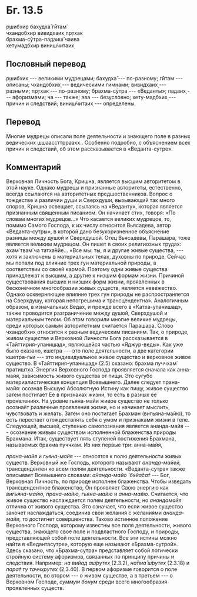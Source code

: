 # Бг. 13.5
р̣шибхир бахудха̄ гӣтам̇<br/>
чхандобхир вивидхаих̣ пр̣тхак<br/>
брахма-сӯтра-падаиш́ чаива<br/>
хетумадбхир виниш́читаих̣
## Пословный перевод

р̣шибхих̣ --- великими мудрецами; бахудха̄ --- по-разному; гӣтам ---
описаны; чхандобхих̣ --- ведическими гимнами; вивидхаих̣ --- разными;
пр̣тхак --- по-разному; брахма-сӯтра --- «Веданты»; падаих̣ ---
афоризмами; ча --- также; эва --- безусловно; хету-мадбхих̣ --- причин и
следствий; виниш́читаих̣ --- определены.

## Перевод

Многие мудрецы описали поле деятельности и знающего поле в разных
ведических шшаассттрраахх.. Особенно подробно, с объяснением всех причин
и следствий, об этом рассказывается в «Веданта-сутре».

## Комментарий

Верховная Личность Бога, Кришна, является высшим авторитетом в этой
науке. Однако мудрецы и признанные авторитеты, естественно, всегда
ссылаются на авторитетных предшественников. Вопрос о тождестве и
различии души и Сверхдуши, вызывающий так много споров, Кришна освещает,
ссылаясь на «Веданту», которая является признанным священным писанием.
Он начинает стих, говоря: «По словам многих мудрецов...» Что касается
великих мудрецов, то, помимо Самого Господа, к их числу относится
Вьясадева, автор «Веданта-сутры», в которой дано безукоризненное
объяснение разницы между душой и Сверхдушой. Отец Вьясадевы, Парашара,
тоже является великим мудрецом. Он пишет в своих религиозных трудах:
ахам̇ твам̇ ча татха̄нйе... «Все мы: ты, я и другие живые существа, ---
хотя и заключены в материальных телах, духовны по природе. Сейчас мы
попали под влияние трех гун материальной природы, в соответствии со
своей кармой. Поэтому одни живые существа принадлежат к высшим, а другие
к низшим формам жизни. Причиной существования высших и низших форм
жизни, проявленных в бесконечном многообразии живых существ, является
невежество. Однако оскверняющее влияние трех гун природы не
распространяется на Сверхдушу, которая непогрешима и трансцендентна».
Аналогичным образом, в изначальных Ведах, и прежде всего в
«Катха-упанишад», также проводится разграничение между душой, Сверхдушой
и материальным телом. Об этом говорили многие великие мудрецы, среди
которых самым авторитетным считается Парашара. Слово чхандобхих̣
относится к разным ведическим писаниям. Так, о природе, живом существе и
Верховной Личности Бога рассказывается в «Тайттирия-упанишад»,
являющейся частью «Яджур-веды». Как уже было сказано, кшетра --- это
поле деятельности, а две категории кшетра-гьи --- это индивидуальное
живое существо и верховное живое существо. В «Тайттирия-упанишад» (2.5)
сказано: брахма пуччхам̇ пратишт̣ха̄. Энергия Верховного Господа
проявляется сначала как анна-майя, зависимость живого существа от пищи.
Это сугубо материалистическая концепция Всевышнего. Далее следует
прана-майя: осознав Высшую Абсолютную Истину как пищу, живое существо
затем постигает Ее в признаках жизни, то есть в разных ее проявлениях.
На уровне гьяна-майи живое существо не только осознаёт различные
проявления жизни, но и начинает мыслить, чувствовать и желать. Затем оно
постигает Брахман (вигьяна-майю), то есть перестает отождествлять себя с
умом и признаками жизни в теле. Следующей, высшей, ступенью самопознания
является ананда-майя --- осознание живым существом исполненной
блаженства природы Брахмана. Итак, существует пять ступеней постижения
Брахмана, называемых брахма пуччхам. Из них первые три: анна-майя,

*прана-майя* и *гьяна-майя* --- относятся к полю деятельности живых
существ. Верховный же Господь, которого называют *ананда-майей,*
трансцендентен ко всем полям деятельности. «Веданта-сутра» также
описывает Всевышнего словами: *а̄нанда-майо 'бхйа̄са̄т* --- Бог, Верховная
Личность, по природе исполнен блаженства. Чтобы изведать трансцендентное
блаженство, Он проявляет Свою энергию как *вигьяна-майю, прана-майю,
гьяна-майю* и *анна-майю*. Считается, что живое существо наслаждается
полем деятельности, но *анандамайя* отлична от живого существа. Это
означает, что если живое существо захочет наслаждаться, соединив свои
желания с желаниями *ананда-майи,* то достигнет совершенства. Таково
истинное положение Верховного Господа, которому известны все поля
деятельности, живого существа, знающего свое поле и подвластного
Господу, и природы, представляющей собой поле деятельности. Все эти
истины можно найти в «Ведантасутре», которую еще называют
«Брахма-сутрой». Здесь сказано, что «Брахма-сутра» представляет собой
логически стройную систему афоризмов, связанных по принципу причины и
следствия. Например: *на вийад аш́рутех̣* (2.3.2), *на̄тма̄ ш́рутех̣* (2.3.18)
и *пара̄т ту таччхрутех̣* (2.3.40). В первом афоризме говорится о поле
деятельности, во втором --- о живом существе, а в третьем --- о
Верховном Господе, *суммум бонум* среди всего многообразия проявленных
существ.
